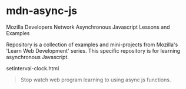 # mdn-async-js
Mozilla Developers Network Asynchronous Javascript Lessons and Examples

Repository is a collection of examples and mini-projects from Mozilla's 'Learn Web Development' series. This specific repository is for learning asynchronous Javascript.

setinterval-clock.html
  > Stop watch web program learning to using async js functions.